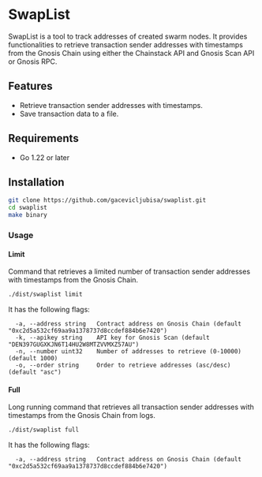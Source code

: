 # SwapList

SwapList is a tool to track addresses of created swarm nodes. It provides functionalities to retrieve transaction sender addresses with timestamps from the Gnosis Chain using either the Chainstack API and Gnosis Scan API or Gnosis RPC.

## Features

- Retrieve transaction sender addresses with timestamps.
- Save transaction data to a file.

## Requirements

- Go 1.22 or later

## Installation

```sh
git clone https://github.com/gacevicljubisa/swaplist.git
cd swaplist
make binary
```

### Usage

#### Limit

Command that retrieves a limited number of transaction sender addresses with timestamps from the Gnosis Chain. 

```sh
./dist/swaplist limit
```

It has the following flags:

```console
  -a, --address string   Contract address on Gnosis Chain (default "0xc2d5a532cf69aa9a1378737d8ccdef884b6e7420")
  -k, --apikey string    API key for Gnosis Scan (default "DEN397GUGXKJN6T14HU2W8MTZVVMXZ57AU")
  -n, --number uint32    Number of addresses to retrieve (0-10000) (default 1000)
  -o, --order string     Order to retrieve addresses (asc/desc) (default "asc")
```

#### Full

Long running command that retrieves all transaction sender addresses with timestamps from the Gnosis Chain from logs.

```sh
./dist/swaplist full
```

It has the following flags:

```console
  -a, --address string   Contract address on Gnosis Chain (default "0xc2d5a532cf69aa9a1378737d8ccdef884b6e7420")
```